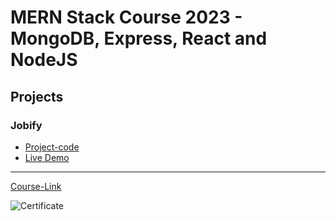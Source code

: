 # MERN Stack Course 2023 - MongoDB, Express, React and NodeJS

## Projects

### Jobify

- [Project-code](./Projects/Jobify) <br>
- [Live Demo](https://mern-project-jobify-tj6j.onrender.com/)

---

[Course-Link](https://www.udemy.com/course/mern-stack-course-mongodb-express-react-and-nodejs/)<br>

![Certificate](https://udemy-certificate.s3.amazonaws.com/image/UC-06b7be8b-d2b3-407e-a2d7-70afe394a6e8.jpg)
